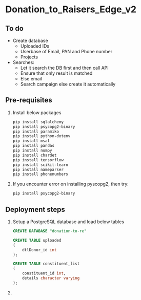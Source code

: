 # Donation_to_Raisers_Edge_v2

## To do
- Create database
  - Uploaded IDs
  - Userbase of Email, PAN and Phone number
  - Projects
- Searches:
  - Let it search the DB first and then call API
  - Ensure that only result is matched
  - Else email
  - Search campaign else create it automatically

## Pre-requisites
1. Install below packages
    ``` bash
   pip install sqlalchemy
   pip install psycopg2-binary
   pip install paramiko
   pip install python-dotenv
   pip install msal
   pip install pandas
   pip install numpy
   pip install chardet
   pip install tensorflow
   pip install scikit-learn
   pip install nameparser
   pip install phonenumbers
   ```
2. If you encounter error on installing pyscopg2, then try:
    ``` bash
    pip install psycopg2-binary
   ```

## Deployment steps
1. Setup a PostgreSQL database and load below tables
    ``` sql
   CREATE DATABASE "donation-to-re"
   
   CREATE TABLE uploaded
    (
        dtlDonor_id int
    );
   
   CREATE TABLE constituent_list
    (
        constituent_id int,
        details character varying
    );
   
   ```
2. 